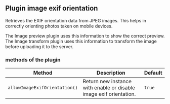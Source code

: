 ## Plugin image exif orientation

Retrieves the EXIF orientation data from JPEG images. This helps in correctly orienting photos taken on mobile devices.

The Image preview plugin uses this information to show the correct preview. The Image transform plugin uses this information to transform the image before uploading it to the server.

### methods of the plugin

Method                           | Description                                                                 | Default
---------------------------------|-----------------------------------------------------------------------------|---------
`allowImageExifOrientation()`    | Return new instance with enable or disable image exif orientation.          | `true`
